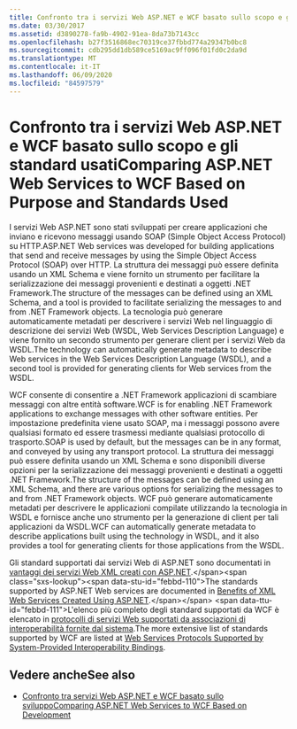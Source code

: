 ```yaml
---
title: Confronto tra i servizi Web ASP.NET e WCF basato sullo scopo e gli standard usati
ms.date: 03/30/2017
ms.assetid: d3890278-fa9b-4902-91ea-8da73b7143cc
ms.openlocfilehash: b27f3516868ec70319ce37fbbd774a29347b0bc8
ms.sourcegitcommit: cdb295dd1db589ce5169ac9ff096f01fd0c2da9d
ms.translationtype: MT
ms.contentlocale: it-IT
ms.lasthandoff: 06/09/2020
ms.locfileid: "84597579"
---
```

# <a name="comparing-aspnet-web-services-to-wcf-based-on-purpose-and-standards-used"></a><span data-ttu-id="febbd-102">Confronto tra i servizi Web ASP.NET e WCF basato sullo scopo e gli standard usati</span><span class="sxs-lookup"><span data-stu-id="febbd-102">Comparing ASP.NET Web Services to WCF Based on Purpose and Standards Used</span></span>
<span data-ttu-id="febbd-103">I servizi Web ASP.NET sono stati sviluppati per creare applicazioni che inviano e ricevono messaggi usando SOAP (Simple Object Access Protocol) su HTTP.</span><span class="sxs-lookup"><span data-stu-id="febbd-103">ASP.NET Web services was developed for building applications that send and receive messages by using the Simple Object Access Protocol (SOAP) over HTTP.</span></span> <span data-ttu-id="febbd-104">La struttura dei messaggi può essere definita usando un XML Schema e viene fornito un strumento per facilitare la serializzazione dei messaggi provenienti e destinati a oggetti .NET Framework.</span><span class="sxs-lookup"><span data-stu-id="febbd-104">The structure of the messages can be defined using an XML Schema, and a tool is provided to facilitate serializing the messages to and from .NET Framework objects.</span></span> <span data-ttu-id="febbd-105">La tecnologia può generare automaticamente metadati per descrivere i servizi Web nel linguaggio di descrizione dei servizi Web (WSDL, Web Services Description Language) e viene fornito un secondo strumento per generare client per i servizi Web da WSDL.</span><span class="sxs-lookup"><span data-stu-id="febbd-105">The technology can automatically generate metadata to describe Web services in the Web Services Description Language (WSDL), and a second tool is provided for generating clients for Web services from the WSDL.</span></span>  
  
 <span data-ttu-id="febbd-106">WCF consente di consentire a .NET Framework applicazioni di scambiare messaggi con altre entità software.</span><span class="sxs-lookup"><span data-stu-id="febbd-106">WCF is for enabling .NET Framework applications to exchange messages with other software entities.</span></span> <span data-ttu-id="febbd-107">Per impostazione predefinita viene usato SOAP, ma i messaggi possono avere qualsiasi formato ed essere trasmessi mediante qualsiasi protocollo di trasporto.</span><span class="sxs-lookup"><span data-stu-id="febbd-107">SOAP is used by default, but the messages can be in any format, and conveyed by using any transport protocol.</span></span> <span data-ttu-id="febbd-108">La struttura dei messaggi può essere definita usando un XML Schema e sono disponibili diverse opzioni per la serializzazione dei messaggi provenienti e destinati a oggetti .NET Framework.</span><span class="sxs-lookup"><span data-stu-id="febbd-108">The structure of the messages can be defined using an XML Schema, and there are various options for serializing the messages to and from .NET Framework objects.</span></span> <span data-ttu-id="febbd-109">WCF può generare automaticamente metadati per descrivere le applicazioni compilate utilizzando la tecnologia in WSDL e fornisce anche uno strumento per la generazione di client per tali applicazioni da WSDL.</span><span class="sxs-lookup"><span data-stu-id="febbd-109">WCF can automatically generate metadata to describe applications built using the technology in WSDL, and it also provides a tool for generating clients for those applications from the WSDL.</span></span>  
  
 <span data-ttu-id="febbd-110">Gli standard supportati dai servizi Web di ASP.NET sono documentati in [vantaggi dei servizi Web XML creati con ASP.NET](https://docs.microsoft.com/previous-versions/dotnet/netframework-4.0/0859ebft(v=vs.100)).</span><span class="sxs-lookup"><span data-stu-id="febbd-110">The standards supported by ASP.NET Web services are documented in [Benefits of XML Web Services Created Using ASP.NET](https://docs.microsoft.com/previous-versions/dotnet/netframework-4.0/0859ebft(v=vs.100)).</span></span> <span data-ttu-id="febbd-111">L'elenco più completo degli standard supportati da WCF è elencato in [protocolli di servizi Web supportati da associazioni di interoperabilità fornite dal sistema](web-services-protocols-supported-by-system-provided-interoperability-bindings.md).</span><span class="sxs-lookup"><span data-stu-id="febbd-111">The more extensive list of standards supported by WCF are listed at [Web Services Protocols Supported by System-Provided Interoperability Bindings](web-services-protocols-supported-by-system-provided-interoperability-bindings.md).</span></span>  
  
## <a name="see-also"></a><span data-ttu-id="febbd-112">Vedere anche</span><span class="sxs-lookup"><span data-stu-id="febbd-112">See also</span></span>

- [<span data-ttu-id="febbd-113">Confronto tra servizi Web ASP.NET e WCF basato sullo sviluppo</span><span class="sxs-lookup"><span data-stu-id="febbd-113">Comparing ASP.NET Web Services to WCF Based on Development</span></span>](comparing-aspnet-web-services-to-wcf-based-on-development.md)
